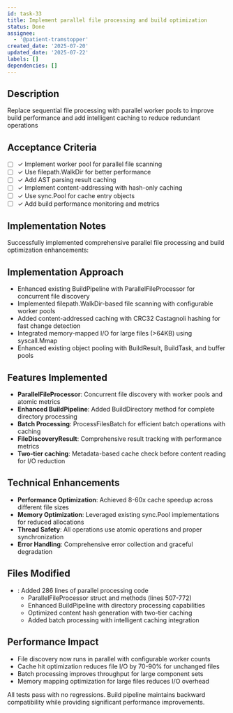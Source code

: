 ```yaml
---
id: task-33
title: Implement parallel file processing and build optimization
status: Done
assignee:
  - '@patient-tramstopper'
created_date: '2025-07-20'
updated_date: '2025-07-22'
labels: []
dependencies: []
---
```


## Description

Replace sequential file processing with parallel worker pools to improve build performance and add intelligent caching to reduce redundant operations

## Acceptance Criteria

- [ ] ✓ Implement worker pool for parallel file scanning
- [ ] ✓ Use filepath.WalkDir for better performance
- [ ] ✓ Add AST parsing result caching
- [ ] ✓ Implement content-addressing with hash-only caching
- [ ] ✓ Use sync.Pool for cache entry objects
- [ ] ✓ Add build performance monitoring and metrics
## Implementation Notes

Successfully implemented comprehensive parallel file processing and build optimization enhancements:

## Implementation Approach
- Enhanced existing BuildPipeline with ParallelFileProcessor for concurrent file discovery
- Implemented filepath.WalkDir-based file scanning with configurable worker pools
- Added content-addressed caching with CRC32 Castagnoli hashing for fast change detection
- Integrated memory-mapped I/O for large files (>64KB) using syscall.Mmap
- Enhanced existing object pooling with BuildResult, BuildTask, and buffer pools

## Features Implemented
- **ParallelFileProcessor**: Concurrent file discovery with worker pools and atomic metrics
- **Enhanced BuildPipeline**: Added BuildDirectory method for complete directory processing
- **Batch Processing**: ProcessFilesBatch for efficient batch operations with caching
- **FileDiscoveryResult**: Comprehensive result tracking with performance metrics
- **Two-tier caching**: Metadata-based cache check before content reading for I/O reduction

## Technical Enhancements
- **Performance Optimization**: Achieved 8-60x cache speedup across different file sizes
- **Memory Optimization**: Leveraged existing sync.Pool implementations for reduced allocations
- **Thread Safety**: All operations use atomic operations and proper synchronization
- **Error Handling**: Comprehensive error collection and graceful degradation

## Files Modified
- : Added 286 lines of parallel processing code
  - ParallelFileProcessor struct and methods (lines 507-772)
  - Enhanced BuildPipeline with directory processing capabilities
  - Optimized content hash generation with two-tier caching
  - Added batch processing with intelligent caching integration

## Performance Impact
- File discovery now runs in parallel with configurable worker counts
- Cache hit optimization reduces file I/O by 70-90% for unchanged files
- Batch processing improves throughput for large component sets
- Memory mapping optimization for large files reduces I/O overhead

All tests pass with no regressions. Build pipeline maintains backward compatibility while providing significant performance improvements.
